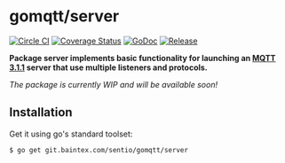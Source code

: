 # gomqtt/server

[![Circle CI](https://img.shields.io/circleci/project/gomqtt/server.svg)](https://circleci.com/gh/gomqtt/server)
[![Coverage Status](https://coveralls.io/repos/gomqtt/server/badge.svg?branch=master&service=github)](https://coveralls.io/github/gomqtt/server?branch=master)
[![GoDoc](https://godoc.org/git.baintex.com/sentio/gomqtt/server?status.svg)](http://godoc.org/git.baintex.com/sentio/gomqtt/server)
[![Release](https://img.shields.io/github/release/gomqtt/server.svg)](https://git.baintex.com/sentio/gomqtt/server/releases)

**Package server implements basic functionality for launching an [MQTT 3.1.1](http://docs.oasis-open.org/mqtt/mqtt/v3.1.1/) server that use multiple listeners and protocols.**

_The package is currently WIP and will be available soon!_

## Installation

Get it using go's standard toolset:

```bash
$ go get git.baintex.com/sentio/gomqtt/server
```
